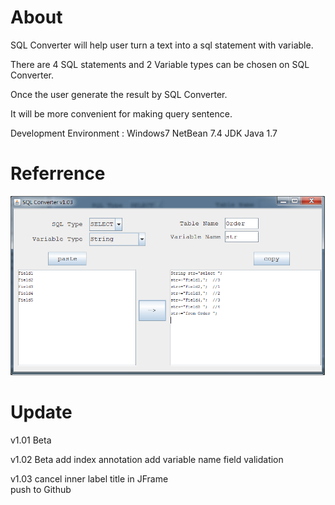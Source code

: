 # About

SQL Converter will help user turn a text into a sql statement with variable.

There are 4 SQL statements and 2 Variable types can be chosen on SQL Converter. 

Once the user generate the result by SQL Converter. 

It will be more convenient for making query sentence.

Development Environment :
Windows7
NetBean  7.4
JDK Java 1.7 

# Referrence
![demo](images/sql_converter_demo.png)

# Update 
v1.01 Beta

v1.02 Beta
add index annotation
add variable name field validation

v1.03
cancel inner label title in JFrame  
push to Github



